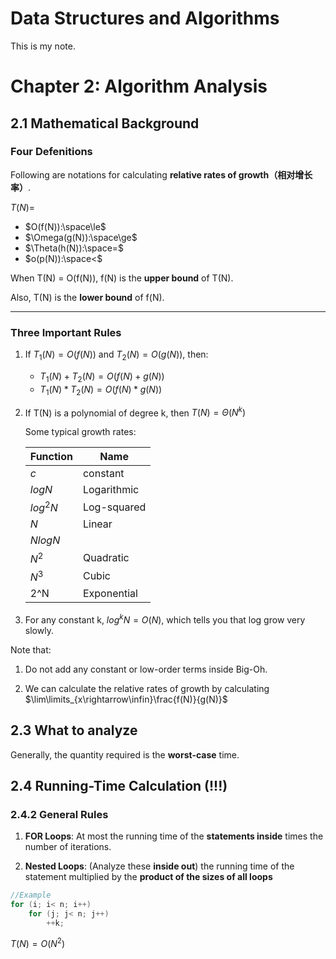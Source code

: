 # Data Structures and Algorithms
This is my note.

# Chapter 2: Algorithm Analysis

## 2.1 Mathematical Background

### Four Defenitions
Following are notations for calculating **relative rates of growth（相对增长率）**.

$T(N) =$
* $O(f(N)):\space\le$ 
* $\Omega(g(N)):\space\ge$
* $\Theta(h(N)):\space=$
* $o(p(N)):\space<$

When T(N) = O(f(N)), f(N) is the **upper bound** of T(N).

Also, T(N) is the **lower bound** of f(N).

---
### Three Important Rules
1. If $T_1(N) = O(f(N))$ and $T_2(N) = O(g(N))$, then:
    * $T_1(N) + T_2(N) = O(f(N)+g(N))$
    * $T_1(N) * T_2(N) = O(f(N)*g(N))$

2. If T(N) is a polynomial of degree k, then $T(N) = \Theta(N^k)$

    Some typical growth rates:
    
    |Function | Name |
    | --- | --- |
    |$c$|constant|
    |$logN$|Logarithmic|
    |$log^2N$|Log-squared|
    |$N$|Linear|
    |$NlogN$||
    |$N^2$|Quadratic|
    |$N^3$|Cubic|
    |2^N|Exponential|

3. For any constant k, $log^kN = O(N)$, which tells you that log grow very slowly.

Note that:
1. Do not add any constant or low-order terms inside Big-Oh.

2. We can calculate the relative rates of growth by calculating $\lim\limits_{x\rightarrow\infin}\frac{f(N)}{g(N)}$

## 2.3 What to analyze
Generally, the quantity required is the **worst-case** time.

## 2.4 Running-Time Calculation (!!!)

### 2.4.2 General Rules
1. **FOR Loops**: At most the running time of the **statements inside** times the number of iterations.

2. **Nested Loops**: (Analyze these **inside out**) the running time of the statement multiplied by the **product of the sizes of all loops**

```C++
//Example
for (i; i< n; i++)
    for (j; j< n; j++)
        ++k;
```
$T(N) = O(N^2)$